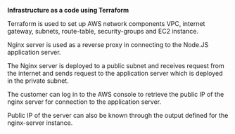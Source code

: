 **Infrastructure as a code using Terraform**

Terraform is used to set up AWS network components VPC, internet gateway, subnets, route-table, security-groups
and EC2 instance.

Nginx server is used as a reverse proxy in connecting to the Node.JS application server.

The Nginx server is deployed to a public subnet and receives request from the internet and sends request to the
application server which is deployed in the private subnet.

The customer can log in to the AWS console to retrieve the public IP of the nginx server for connection to the 
application server.

Public IP of the server can also be known through the output defined for the nginx-server instance.